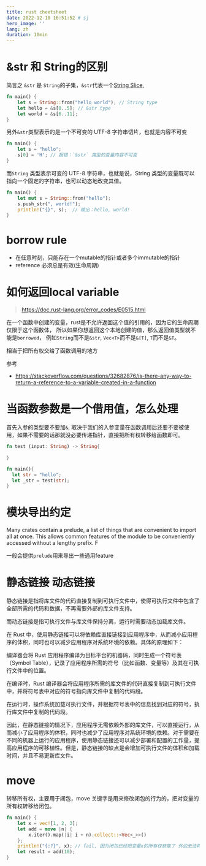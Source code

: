 ```yaml
---
title: rust cheetsheet
date: 2022-12-10 16:51:52 # sj
hero_image: ''
lang: zh
duration: 10min
---
```


# &str 和 String的区别
简言之 `&str` 是 `String`的子集，`&str`代表一个[String Slice]('https://doc.rust-lang.org/book/ch04-03-slices.html'), 

```rs
fn main() {
    let s = String::from("hello world"); // String type
    let hello = &s[0..5]; // &str type
    let world = &s[6..11];
}
```

另外`&str`类型表示的是一个不可变的 UTF-8 字符串切片，也就是内容不可变
```rs
fn main() {
    let s = "hello";
    s[0] = 'H'; // 报错：`&str` 类型的变量内容不可变
}
```

而`String` 类型表示可变的 UTF-8 字符串，也就是说，String 类型的变量既可以指向一个固定的字符串，也可以动态地改变其值。
```rs
fn main() {
    let mut s = String::from("hello");
    s.push_str(", world!");
    println!("{}", s);  // 输出：hello, world!
}
```

# borrow rule
- 在任意时刻，只能存在一个mutable的指针或者多个immutable的指针
- reference 必须总是有效(生命周期)

# 如何返回local variable
> https://doc.rust-lang.org/error_codes/E0515.html

在一个函数中创建的变量，rust是不允许返回这个值的引用的，因为它的生命周期仅限于这个函数体，
所以如果你想返回这个本地创建的值，那么返回值类型就不能是`borrowed`， 例如`String`而不是`&str`, `Vec<T>`而不是`&[T]`, `T`而不是`&T`。

相当于把所有权交给了函数调用的地方

参考 
- https://stackoverflow.com/questions/32682876/is-there-any-way-to-return-a-reference-to-a-variable-created-in-a-function

# 当函数参数是一个借用值，怎么处理
首先入参的类型要不要加`&`, 取决于我们的入参变量在函数调用后还要不要被使用，如果不需要的话那就没必要传递指针，直接把所有权转移给函数即可。
```rs
fn test (input: String) -> String{
 
}

fn main(){
  let str = "hello";
  let _str = test(str);
}
```

# 模块导出约定

Many crates contain a prelude, a list of things that are convenient to import all at once. This allows common features of the module to be conveniently accessed without a lengthy prefix. F

一般会提供`prelude`用来导出一些通用feature


# 静态链接 动态链接

静态链接是指将库文件的代码直接复制到可执行文件中，使得可执行文件中包含了全部所需的代码和数据，不再需要外部的库文件支持。

而动态链接是指可执行文件与库文件保持分离，运行时需要动态加载库文件。

在 Rust 中，使用静态链接可以将依赖库直接链接到应用程序中，从而减小应用程序的体积，同时也可以减少应用程序对系统环境的依赖。具体的原理如下：

编译器会将 Rust 应用程序编译为目标平台的机器码，同时生成一个符号表（Symbol Table），记录了应用程序所需的符号（比如函数、变量等）及其在可执行文件中的位置。

在编译时，Rust 编译器会将应用程序所需的库文件的代码直接复制到可执行文件中，并将符号表中对应的符号指向库文件中复制的代码段。

在运行时，操作系统加载可执行文件，并根据符号表中的信息找到对应的符号，执行库文件中复制的代码段。

因此，在静态链接的情况下，应用程序无需依赖外部的库文件，可以直接运行，从而减小了应用程序的体积，同时也减少了应用程序对系统环境的依赖。对于需要在不同的机器上运行的应用程序，使用静态链接还可以减少部署和配置的工作量，提高应用程序的可移植性。但是，静态链接的缺点是会增加可执行文件的体积和加载时间，并且不易更新库文件。

# move

转移所有权，主要用于闭包，move 关键字是用来修改闭包的行为的，把对变量的所有权转移给闭包。

```rs
fn main() {
    let x = vec![1, 2, 3];
    let add = move |n| {
        x.iter().map(|i| i + n).collect::<Vec<_>>()
    };
    println!("{:?}", x); // fail, 因为闭包已经把变量x的所有权获取了 外边无法再使用x了
    let result = add(10);
}
```